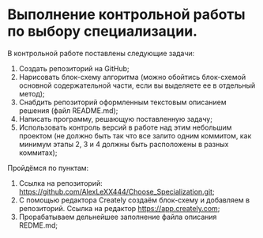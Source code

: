 # Выполнение контрольной работы по выбору специализации.

В контрольной работе поставлены следующие задачи:
1. Создать репозиторий на GitHub;
2. Нарисовать блок-схему алгоритма (можно обойтись блок-схемой основной содержательной части, если вы выделяете ее в отдельный метод);
3. Снабдить репозиторий оформленным текстовым описанием решения (файл README.md);
4. Написать программу, решающую поставленную задачу;
5. Использовать контроль версий в работе над этим небольшим проектом (не должно быть так что все залито одним коммитом, как минимум этапы 2, 3 и 4 должны быть расположены в разных коммитах);

Пройдёмся по пунктам:
1. Ссылка на репозиторий: https://github.com/AlexLeXX444/Choose_Specialization.git;
2. С помощью редактора Creately создаём блок-схему и добавляем в репозиторий.
Ссылка на редактор https://app.creately.com;
3. Прорабатываем дельнейшее заполнение файла описания REDME.md;